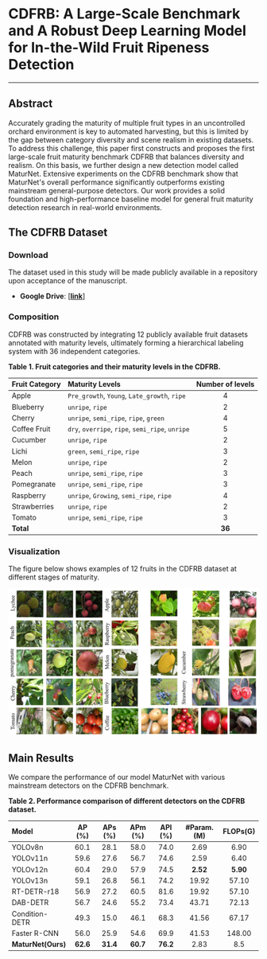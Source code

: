 # CDFRB: A Large-Scale Benchmark and A Robust Deep Learning Model for In-the-Wild Fruit Ripeness Detection

---

## Abstract
Accurately grading the maturity of multiple fruit types in an uncontrolled orchard environment is key to automated harvesting, but this is limited by the gap between category diversity and scene realism in existing datasets. To address this challenge, this paper first constructs and proposes the first large-scale fruit maturity benchmark CDFRB that balances diversity and realism. On this basis, we further design a new detection model called MaturNet. Extensive experiments on the CDFRB benchmark show that MaturNet's overall performance significantly outperforms existing mainstream general-purpose detectors. Our work provides a solid foundation and high-performance baseline model for general fruit maturity detection research in real-world environments.

## The CDFRB Dataset

### Download

The dataset used in this study will be made publicly available in a repository upon acceptance of the manuscript.

* **Google Drive**: [**[link](https://drive.google.com/file/d/1CrA3OIVRFXS1CjehAUZOI1yjgHVXjn-Y/view?usp=sharing)**]

### Composition

CDFRB was constructed by integrating 12 publicly available fruit datasets annotated with maturity levels, ultimately forming a hierarchical labeling system with 36 independent categories.

**Table 1. Fruit categories and their maturity levels in the CDFRB.**

| Fruit Category | Maturity Levels | Number of levels |
| :--- | :--- | :---: |
| Apple | `Pre_growth`, `Young`, `Late_growth`, `ripe` | 4 |
| Blueberry | `unripe`, `ripe` | 2 |
| Cherry | `unripe`, `semi_ripe`, `ripe`, `green` | 4 |
| Coffee Fruit | `dry`, `overripe`, `ripe`, `semi_ripe`, `unripe`| 5 |
| Cucumber | `unripe`, `ripe` | 2 |
| Lichi | `green`, `semi_ripe`, `ripe` | 3 |
| Melon | `unripe`, `ripe` | 2 |
| Peach | `unripe`, `semi_ripe`, `ripe` | 3 |
| Pomegranate | `unripe`, `semi_ripe`, `ripe` | 3 |
| Raspberry | `unripe`, `Growing`, `semi_ripe`, `ripe` | 4 |
| Strawberries | `unripe`, `ripe` | 2 |
| Tomato | `unripe`, `semi_ripe`, `ripe` | 3 |
| **Total** | | **36** |

### Visualization

The figure below shows examples of 12 fruits in the CDFRB dataset at different stages of maturity.

![Figure A1. CDFRB数据集可视化图例](FigureA1.jpg)

## Main Results

We compare the performance of our model MaturNet with various mainstream detectors on the CDFRB benchmark.

**Table 2. Performance comparison of different detectors on the CDFRB dataset.**

| Model | AP (%) | APs (%) | APm (%) | APl (%) | #Param.(M) | FLOPs(G) |
| :--- | :---: | :---: | :---: | :---: | :---: | :---: |
| YOLOv8n | 60.1 | 28.1 | 58.0 | 74.0 | 2.69 | 6.90 |
| YOLOv11n | 59.6 | 27.6 | 56.7 | 74.6 | 2.59 | 6.40 |
| YOLOv12n | 60.4 | 29.0 | 57.9 | 74.5 | **2.52** | **5.90** |
| YOLOv13n | 59.1 | 26.8 | 56.1 | 74.2 | 19.92 | 57.10 |
| RT-DETR-r18 | 56.9 | 27.2 | 60.5 | 81.6 | 19.92 | 57.10 |
| DAB-DETR | 56.7 | 24.6 | 55.2 | 73.4 | 43.71 | 72.13 |
| Condition-DETR | 49.3 | 15.0 | 46.1 | 68.3 | 41.56 | 67.17 |
| Faster R-CNN | 56.0 | 25.9 | 54.6 | 69.9 | 41.53 | 148.00 |
| **MaturNet(Ours)** | **62.6** | **31.4** | **60.7** | **76.2** | 2.83 | 8.5 |

```

